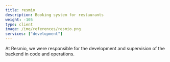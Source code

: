 ```yaml
---
title: resmio
description: Booking system for restaurants
weight: -105
type: client
image: /img/references/resmio.png
services: ["development"]
---
```


At Resmio, we were responsible for the development and supervision of the backend in code and operations.
